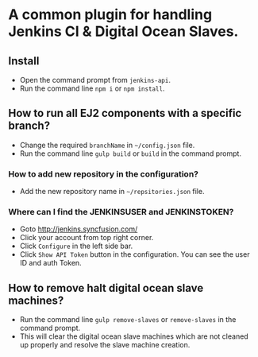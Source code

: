 # A common plugin for handling Jenkins CI & Digital Ocean Slaves.

## Install

- Open the command prompt from `jenkins-api`.
- Run the command line `npm i` or `npm install`.

## How to run all EJ2 components with a specific branch?

- Change the required `branchName` in `~/config.json` file.
- Run the command line `gulp build` or `build` in the command prompt.

### How to add new repository in the configuration?
- Add the new repository name in `~/repsitories.json` file.

### Where can I find the JENKINSUSER and JENKINSTOKEN?
- Goto http://jenkins.syncfusion.com/
- Click your account from top right corner.
- Click `Configure` in the left side bar.
- Click `Show API Token` button in the configuration. You can see the user ID and auth Token.


## How to remove halt digital ocean slave machines?

- Run the command line `gulp remove-slaves` or `remove-slaves` in the command prompt.
- This will clear the digital ocean slave machines which are not cleaned up properly and resolve the slave machine creation.
